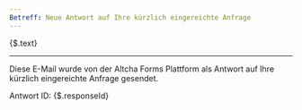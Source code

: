 ```yaml
---
Betreff: Neue Antwort auf Ihre kürzlich eingereichte Anfrage
---
```


{$.text}

---

Diese E-Mail wurde von der Altcha Forms Plattform als Antwort auf Ihre kürzlich eingereichte Anfrage gesendet.

Antwort ID: {$.responseId}
